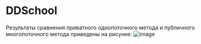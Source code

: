 # DDSchool
Результаты сравнения приватного однопоточного метода и публичного многопоточного метода приведены на рисунке:
![image](https://github.com/NeCheLoveC/DDSchool/assets/81810324/219ed89a-a04e-45c6-a6a8-237745721839)
